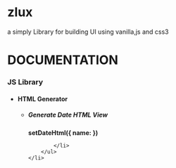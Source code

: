 # zlux
a simply Library for building UI using vanilla,js and css3

<h1>DOCUMENTATION</h1>

<h3>JS Library</h3>

<ul>
    <li><h4><strong>HTML Generator</strong></h4>
        <ul>
            <li><h5>Generate Date HTML View</h5>
                <span>
                    <strong>
                        setDateHtml({
                            name:
                        })
                    </strong>
                </span>
                <br>
                
            </li>
        </ul>
    </li>
</ul>
